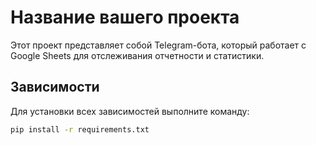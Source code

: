 # Название вашего проекта

Этот проект представляет собой Telegram-бота, который работает с Google Sheets для отслеживания отчетности и статистики.

## Зависимости

Для установки всех зависимостей выполните команду:

```bash
pip install -r requirements.txt
